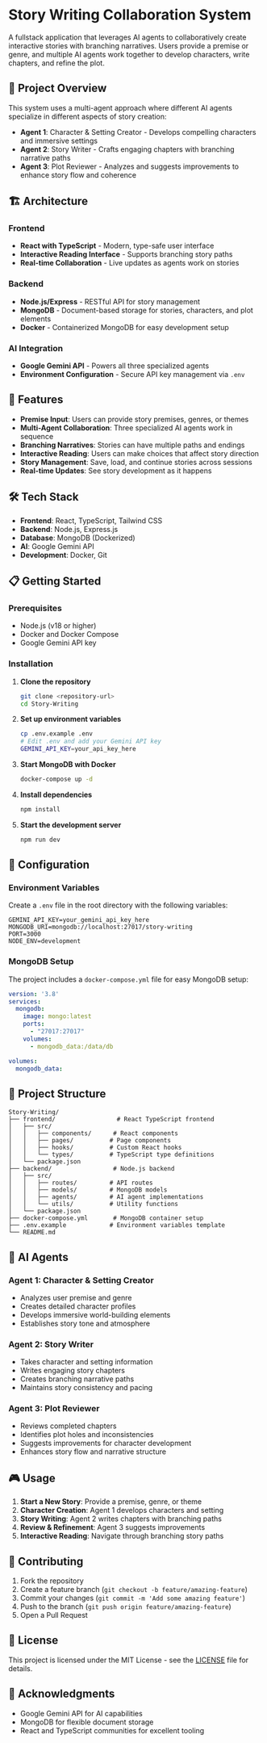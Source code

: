 # Story Writing Collaboration System

A fullstack application that leverages AI agents to collaboratively create interactive stories with branching narratives. Users provide a premise or genre, and multiple AI agents work together to develop characters, write chapters, and refine the plot.

## 🎯 Project Overview

This system uses a multi-agent approach where different AI agents specialize in different aspects of story creation:

- **Agent 1**: Character & Setting Creator - Develops compelling characters and immersive settings
- **Agent 2**: Story Writer - Crafts engaging chapters with branching narrative paths
- **Agent 3**: Plot Reviewer - Analyzes and suggests improvements to enhance story flow and coherence

## 🏗️ Architecture

### Frontend
- **React with TypeScript** - Modern, type-safe user interface
- **Interactive Reading Interface** - Supports branching story paths
- **Real-time Collaboration** - Live updates as agents work on stories

### Backend
- **Node.js/Express** - RESTful API for story management
- **MongoDB** - Document-based storage for stories, characters, and plot elements
- **Docker** - Containerized MongoDB for easy development setup

### AI Integration
- **Google Gemini API** - Powers all three specialized agents
- **Environment Configuration** - Secure API key management via `.env`

## 🚀 Features

- **Premise Input**: Users can provide story premises, genres, or themes
- **Multi-Agent Collaboration**: Three specialized AI agents work in sequence
- **Branching Narratives**: Stories can have multiple paths and endings
- **Interactive Reading**: Users can make choices that affect story direction
- **Story Management**: Save, load, and continue stories across sessions
- **Real-time Updates**: See story development as it happens

## 🛠️ Tech Stack

- **Frontend**: React, TypeScript, Tailwind CSS
- **Backend**: Node.js, Express.js
- **Database**: MongoDB (Dockerized)
- **AI**: Google Gemini API
- **Development**: Docker, Git

## 📋 Getting Started

### Prerequisites
- Node.js (v18 or higher)
- Docker and Docker Compose
- Google Gemini API key

### Installation

1. **Clone the repository**
   ```bash
   git clone <repository-url>
   cd Story-Writing
   ```

2. **Set up environment variables**
   ```bash
   cp .env.example .env
   # Edit .env and add your Gemini API key
   GEMINI_API_KEY=your_api_key_here
   ```

3. **Start MongoDB with Docker**
   ```bash
   docker-compose up -d
   ```

4. **Install dependencies**
   ```bash
   npm install
   ```

5. **Start the development server**
   ```bash
   npm run dev
   ```

## 🔧 Configuration

### Environment Variables
Create a `.env` file in the root directory with the following variables:

```env
GEMINI_API_KEY=your_gemini_api_key_here
MONGODB_URI=mongodb://localhost:27017/story-writing
PORT=3000
NODE_ENV=development
```

### MongoDB Setup
The project includes a `docker-compose.yml` file for easy MongoDB setup:

```yaml
version: '3.8'
services:
  mongodb:
    image: mongo:latest
    ports:
      - "27017:27017"
    volumes:
      - mongodb_data:/data/db

volumes:
  mongodb_data:
```

## 📁 Project Structure

```
Story-Writing/
├── frontend/                 # React TypeScript frontend
│   ├── src/
│   │   ├── components/      # React components
│   │   ├── pages/          # Page components
│   │   ├── hooks/          # Custom React hooks
│   │   └── types/          # TypeScript type definitions
│   └── package.json
├── backend/                 # Node.js backend
│   ├── src/
│   │   ├── routes/         # API routes
│   │   ├── models/         # MongoDB models
│   │   ├── agents/         # AI agent implementations
│   │   └── utils/          # Utility functions
│   └── package.json
├── docker-compose.yml       # MongoDB container setup
├── .env.example            # Environment variables template
└── README.md
```

## 🤖 AI Agents

### Agent 1: Character & Setting Creator
- Analyzes user premise and genre
- Creates detailed character profiles
- Develops immersive world-building elements
- Establishes story tone and atmosphere

### Agent 2: Story Writer
- Takes character and setting information
- Writes engaging story chapters
- Creates branching narrative paths
- Maintains story consistency and pacing

### Agent 3: Plot Reviewer
- Reviews completed chapters
- Identifies plot holes and inconsistencies
- Suggests improvements for character development
- Enhances story flow and narrative structure

## 🎮 Usage

1. **Start a New Story**: Provide a premise, genre, or theme
2. **Character Creation**: Agent 1 develops characters and setting
3. **Story Writing**: Agent 2 writes chapters with branching paths
4. **Review & Refinement**: Agent 3 suggests improvements
5. **Interactive Reading**: Navigate through branching story paths

## 🤝 Contributing

1. Fork the repository
2. Create a feature branch (`git checkout -b feature/amazing-feature`)
3. Commit your changes (`git commit -m 'Add some amazing feature'`)
4. Push to the branch (`git push origin feature/amazing-feature`)
5. Open a Pull Request

## 📝 License

This project is licensed under the MIT License - see the [LICENSE](LICENSE) file for details.

## 🙏 Acknowledgments

- Google Gemini API for AI capabilities
- MongoDB for flexible document storage
- React and TypeScript communities for excellent tooling